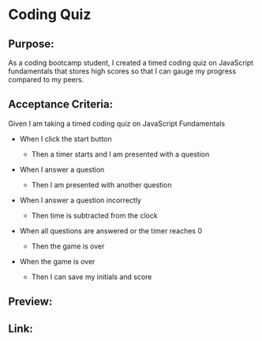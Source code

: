 # Coding Quiz

## Purpose:

As a coding bootcamp student, I created a timed coding quiz on JavaScript fundamentals that stores high scores so that I can gauge my progress compared to my peers.

## Acceptance Criteria:

Given I am taking a timed coding quiz on JavaScript Fundamentals

- When I click the start button
    - Then a timer starts and I am presented with a question

- When I answer a question
    - Then I am presented with another question

- When I answer a question incorrectly
    - Then time is subtracted from the clock

- When all questions are answered or the timer reaches 0
    - Then the game is over

- When the game is over
    - Then I can save my initials and score 

## Preview:

## Link: